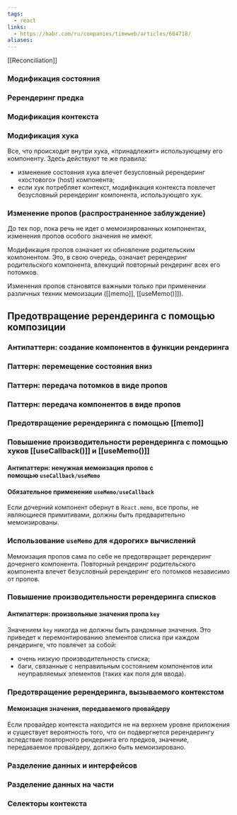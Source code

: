 ```yaml
---
tags:
  - react
links:
  - https://habr.com/ru/companies/timeweb/articles/684718/
aliases:
---
```

[[Reconciliation]]
### Модификация состояния
### Ререндеринг предка
### Модификация контекста

### Модификация хука
Все, что происходит внутри хука, «принадлежит» использующему его компоненту. Здесь действуют те же правила:
- изменение состояния хука влечет безусловный ререндеринг «хостового» (host) компонента;
- если хук потребляет контекст, модификация контекста повлечет безусловный ререндеринг компонента, использующего хук.
### Изменение пропов (распространенное заблуждение)
До тех пор, пока речь не идет о мемоизированных компонентах, изменения пропов особого значения не имеют.

Модификация пропов означает их обновление родительским компонентом. Это, в свою очередь, означает ререндеринг родительского компонента, влекущий повторный рендеринг всех его потомков.

Изменения пропов становятся важными только при применении различных техник мемоизации ([[memo]], [[useMemo()]]).

## Предотвращение ререндеринга с помощью композиции

### Антипаттерн: создание компонентов в функции рендеринга
### Паттерн: перемещение состояния вниз
### Паттерн: передача потомков в виде пропов
### Паттерн: передача компонентов в виде пропов
### Предотвращение ререндеринга с помощью [[memo]]
### Повышение производительности ререндеринга с помощью хуков [[useCallback()]] и [[useMemo()]]
#### Антипаттерн: ненужная мемоизация пропов с помощью `useCallback/useMemo`
#### Обязательное применение `useMemo/useCallback`
Если дочерний компонент обернут в `React.memo`, все пропы, не являющиеся примитивами, должны быть предварительно мемоизированы.
### Использование `useMemo` для «дорогих» вычислений
Мемоизация пропов сама по себе не предотвращает ререндеринг дочернего компонента. Повторный рендеринг родительского компонента влечет безусловный ререндеринг его потомков независимо от пропов.

### Повышение производительности ререндеринга списков
#### Антипаттерн: произвольные значения пропа `key`

Значением `key` никогда не должны быть рандомные значения. Это приведет к перемонтированию элементов списка при каждом рендеринге, что повлечет за собой:
- очень низкую производительность списка;
- баги, связанные с неправильным состоянием компонентов или неуправляемых элементов (таких как поля для ввода).
### Предотвращение ререндеринга, вызываемого контекстом
#### Мемоизация значения, передаваемого провайдеру
Если провайдер контекста находится не на верхнем уровне приложения и существует вероятность того, что он подвергнется ререндерингу вследствие повторного рендеринга его предков, значение, передаваемое провайдеру, должно быть мемоизировано.

### Разделение данных и интерфейсов
### Разделение данных на части
### Селекторы контекста